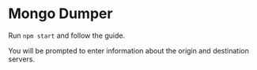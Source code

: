 # Mongo Dumper

Run `npm start` and follow the guide. 

You will be prompted to enter information about the origin and destination servers.